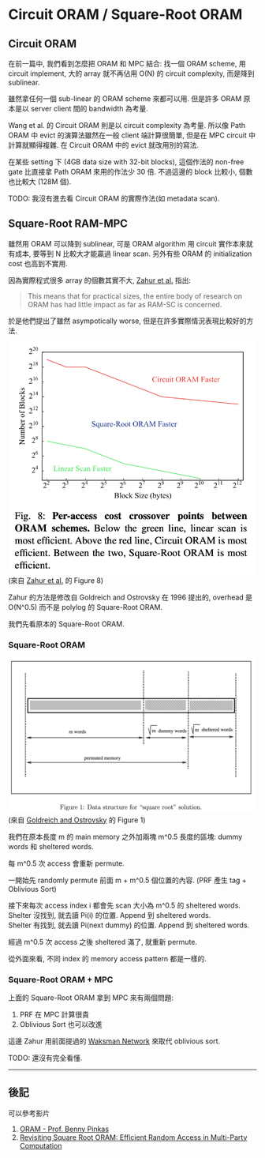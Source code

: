 # Circuit ORAM / Square-Root ORAM

## Circuit ORAM

在前一篇中, 我們看到怎麼把 ORAM 和 MPC 結合: 找一個 ORAM scheme, 用 circuit implement, 大的 array 就不再佔用 O(N) 的 circuit complexity, 而是降到 sublinear.

雖然拿任何一個 sub-linear 的 ORAM scheme 來都可以用. 但是許多 ORAM 原本是以 server client 間的 bandwidth 為考量.

Wang et al. 的 Circuit ORAM 則是以 circuit complexity 為考量. 所以像 Path ORAM 中 evict 的演算法雖然在一般 client 端計算很簡單, 但是在 MPC circuit 中計算就顯得複雜. 在 Circuit ORAM 中的 evict 就改用別的寫法.

在某些 setting 下 (4GB data size with 32-bit blocks), 這個作法的 non-free gate 比直接拿 Path ORAM 來用的作法少 30 倍. 不過這邊的 block 比較小, 個數也比較大 (128M 個).

TODO: 我沒有進去看 Circuit ORAM 的實際作法(如 metadata scan).

## Square-Root RAM-MPC

雖然用 ORAM 可以降到 sublinear, 可是 ORAM algorithm 用 circuit 實作本來就有成本, 要等到 N 比較大才能贏過 linear scan. 另外有些 ORAM 的 initialization cost 也高到不實用.

因為實際程式很多 array 的個數其實不大, [Zahur et al.](https://www.cs.umd.edu/~jkatz/papers/sqoram.pdf) 指出:
> This means that for practical sizes, the entire body of research on ORAM has had little impact as far as RAM-SC is concerned.

於是他們提出了雖然 asympotically worse, 但是在許多實際情況表現比較好的方法.


<img src="images/Revisiting-Square-Root-ORAM.png" width="500"><br>
(來自 [Zahur et al.](https://www.cs.umd.edu/~jkatz/papers/sqoram.pdf) 的 Figure 8)

Zahur 的方法是修改自 Goldreich and Ostrovsky 在 1996 提出的, overhead 是 O(N^0.5) 而不是 polylog 的 Square-Root ORAM.

我們先看原本的 Square-Root ORAM.

### Square-Root ORAM

<img src="images/Square-Root-ORAM.png" width="500"><br>
(來自 [Goldreich and Ostrovsky](https://dl.acm.org/doi/10.1145/233551.233553) 的 Figure 1)

我們在原本長度 m 的 main memory 之外加兩塊 m^0.5 長度的區塊: dummy words 和 sheltered words.

每 m^0.5 次 access 會重新 permute.

一開始先 randomly permute 前面 m + m^0.5 個位置的內容. (PRF 產生 tag + Oblivious Sort)

接下來每次 access index i 都會先 scan 大小為 m^0.5 的 sheltered words.<br>
Shelter 沒找到, 就去讀 Pi(i) 的位置. Append 到 sheltered words.<br>
Shelter 有找到, 就去讀 Pi(next dummy) 的位置. Append 到 sheltered words.

經過 m^0.5 次 access 之後 sheltered 滿了, 就重新 permute.

從外面來看, 不同 index 的 memory access pattern 都是一樣的.

### Square-Root ORAM + MPC

上面的 Square-Root ORAM 拿到 MPC 來有兩個問題:
1. PRF 在 MPC 計算很貴
2. Oblivious Sort 也可以改進

這邊 Zahur 用前面提過的 [Waksman Network](./Permutation-Network-zh-TW.md) 來取代 oblivious sort.

TODO: 還沒有完全看懂.

----
## 後記

可以參考影片
1. [ORAM - Prof. Benny Pinkas](https://www.youtube.com/watch?v=3RWyVGwG9U8)
2. [Revisiting Square Root ORAM: Efficient Random Access in Multi-Party Computation](https://www.youtube.com/watch?v=OnOF8zzIL9I)